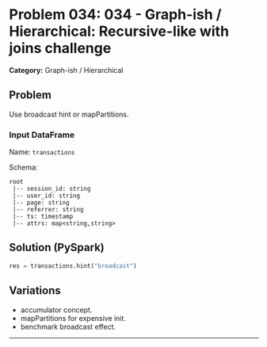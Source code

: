 # Problem 034: 034 - Graph-ish / Hierarchical: Recursive-like with joins challenge

**Category:** Graph-ish / Hierarchical

## Problem
Use broadcast hint or mapPartitions.

### Input DataFrame
Name: `transactions`

Schema:
```
root
 |-- session_id: string
 |-- user_id: string
 |-- page: string
 |-- referrer: string
 |-- ts: timestamp
 |-- attrs: map<string,string>
```

## Solution (PySpark)
```python
res = transactions.hint("broadcast")
```

## Variations
- accumulator concept.
- mapPartitions for expensive init.
- benchmark broadcast effect.

---
